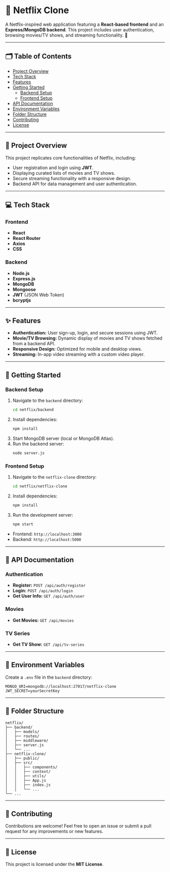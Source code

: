

# 🎥 Netflix Clone

A Netflix-inspired web application featuring a **React-based frontend** and an **Express/MongoDB backend**. This project includes user authentication, browsing movies/TV shows, and streaming functionality. 🚀

---

## 🗂️ Table of Contents
- [Project Overview](#project-overview)
- [Tech Stack](#tech-stack)
- [Features](#features)
- [Getting Started](#getting-started)
  - [Backend Setup](#backend-setup)
  - [Frontend Setup](#frontend-setup)
- [API Documentation](#api-documentation)
- [Environment Variables](#environment-variables)
- [Folder Structure](#folder-structure)
- [Contributing](#contributing)
- [License](#license)

---

## 📖 Project Overview

This project replicates core functionalities of Netflix, including:
- User registration and login using **JWT**.
- Displaying curated lists of movies and TV shows.
- Secure streaming functionality with a responsive design.
- Backend API for data management and user authentication.

---

## 💻 Tech Stack

### Frontend
- **React**
- **React Router**
- **Axios**
- **CSS**

### Backend
- **Node.js**
- **Express.js**
- **MongoDB**
- **Mongoose**
- **JWT** (JSON Web Token)
- **bcryptjs**

---

## ✨ Features
- **Authentication:** User sign-up, login, and secure sessions using JWT.
- **Movie/TV Browsing:** Dynamic display of movies and TV shows fetched from a backend API.
- **Responsive Design:** Optimized for mobile and desktop views.
- **Streaming:** In-app video streaming with a custom video player.

---

## 🚀 Getting Started

### Backend Setup
1. Navigate to the `backend` directory:
   ```bash
   cd netflix/backend
   ```
2. Install dependencies:
   ```bash
   npm install
   ```
3. Start MongoDB server (local or MongoDB Atlas).
4. Run the backend server:
   ```bash
   node server.js
   ```

### Frontend Setup
1. Navigate to the `netflix-clone` directory:
   ```bash
   cd netflix/netflix-clone
   ```
2. Install dependencies:
   ```bash
   npm install
   ```
3. Run the development server:
   ```bash
   npm start
   ```

- Frontend: `http://localhost:3000`
- Backend: `http://localhost:5000`

---

## 📑 API Documentation

### Authentication
- **Register:** `POST /api/auth/register`
- **Login:** `POST /api/auth/login`
- **Get User Info:** `GET /api/auth/user`

### Movies
- **Get Movies:** `GET /api/movies`

### TV Series
- **Get TV Show:** `GET /api/tv-series`

---

## 🔑 Environment Variables

Create a `.env` file in the `backend` directory:
```env
MONGO_URI=mongodb://localhost:27017/netflix-clone
JWT_SECRET=yourSecretKey
```

---

## 📂 Folder Structure

```
netflix/
├── backend/
│   ├── models/
│   ├── routes/
│   ├── middleware/
│   ├── server.js
│   └── ...
├── netflix-clone/
│   ├── public/
│   ├── src/
│   │   ├── components/
│   │   ├── context/
│   │   ├── utils/
│   │   ├── App.js
│   │   ├── index.js
│   │   └── ...
└── ...
```

---

## 🤝 Contributing

Contributions are welcome! Feel free to open an issue or submit a pull request for any improvements or new features.

---

## 📜 License

This project is licensed under the **MIT License**.

